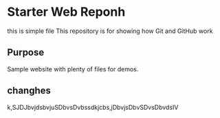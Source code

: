 # Starter Web Reponh  
this is simple file
This repository is for showing how Git and GitHub work

## Purpose

Sample website with plenty of files for demos.


## changhes

k,SJDJbvjdsbvjuSDbvsDvbssdkjcbs,jDbvjsDbvSDvsDbvdsIV
